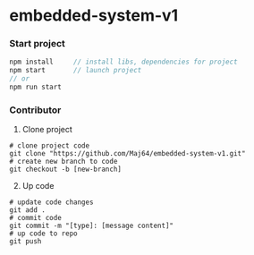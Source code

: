# embedded-system-v1

### Start project

```javascript
npm install     // install libs, dependencies for project
npm start       // launch project
// or
npm run start
```

### Contributor

1. Clone project

```git
# clone project code
git clone "https://github.com/Maj64/embedded-system-v1.git"
# create new branch to code
git checkout -b [new-branch]
```

2. Up code

```git
# update code changes
git add .
# commit code
git commit -m "[type]: [message content]"
# up code to repo
git push
```
